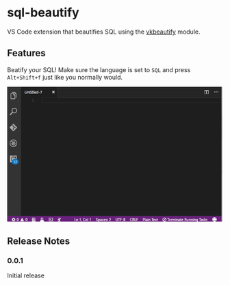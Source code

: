 # sql-beautify

VS Code extension that beautifies SQL using the [vkbeautify](https://www.npmjs.com/package/vkbeautify) module.

## Features

Beatify your SQL!  Make sure the language is set to `SQL` and press `Alt+Shift+f` just like you normally would.

![demo](images/demo.gif)


## Release Notes

### 0.0.1

Initial release

